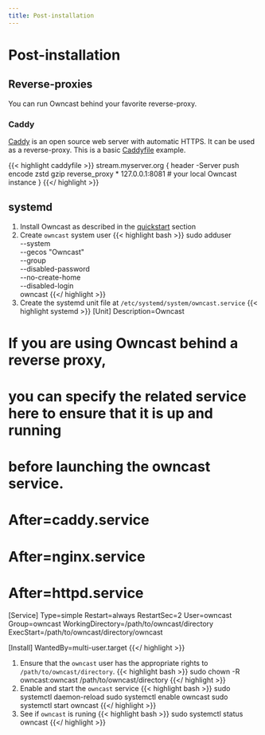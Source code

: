 ```yaml
---
title: Post-installation
---
```


# Post-installation

## Reverse-proxies

You can run Owncast behind your favorite reverse-proxy.

### Caddy

[Caddy](https://caddyserver.com/) is an open source web server with automatic HTTPS. It can be used as a reverse-proxy.
This is a basic [Caddyfile](https://caddyserver.com/docs/caddyfile-tutorial) example.

{{< highlight caddyfile >}}
stream.myserver.org {
    header -Server
    push
    encode zstd gzip
    reverse_proxy * 127.0.0.1:8081 # your local Owncast instance
}
{{</ highlight >}}

## systemd

1. Install Owncast as described in the [quickstart](/docs/quickstart) section
1. Create `owncast` system user
{{< highlight bash >}}
sudo adduser \
   --system \
   --gecos "Owncast" \
   --group \
   --disabled-password \
   --no-create-home \
   --disabled-login \
   owncast
{{</ highlight >}}
1. Create the systemd unit file at `/etc/systemd/system/owncast.service`
{{< highlight systemd >}}
[Unit]
Description=Owncast
# If you are using Owncast behind a reverse proxy,
# you can specify the related service here to ensure that it is up and running
# before launching the owncast service.
# After=caddy.service
# After=nginx.service
# After=httpd.service

[Service]
Type=simple
Restart=always
RestartSec=2
User=owncast
Group=owncast
WorkingDirectory=/path/to/owncast/directory
ExecStart=/path/to/owncast/directory/owncast

[Install]
WantedBy=multi-user.target
{{</ highlight >}}
1. Ensure that the `owncast` user has the appropriate rights to `/path/to/owncast/directory`.
{{< highlight bash >}}
sudo chown -R owncast:owncast /path/to/owncast/directory
{{</ highlight >}}
1. Enable and start the `owncast` service
{{< highlight bash >}}
sudo systemctl daemon-reload
sudo systemctl enable owncast
sudo systemctl start owncast
{{</ highlight >}}
1. See if `owncast` is runing
{{< highlight bash >}}
sudo systemctl status owncast
{{</ highlight >}}